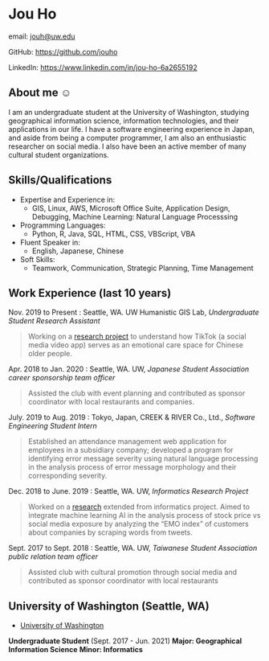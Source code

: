 # Jou Ho

email: jouh@uw.edu

GitHub: https://github.com/jouho

LinkedIn: https://www.linkedin.com/in/jou-ho-6a2655192

## About me ☺

I am an undergraduate student at the University of Washington, studying geographical information science, information technologies, and their applications in our life. I have a software engineering experience in Japan, and aside from being a computer programmer, I am also an enthusiastic researcher on social media. I also have been an active member of many cultural student organizations.

## Skills/Qualifications
- Expertise and Experience in:
  - GIS, Linux, AWS, Microsoft Office Suite, Application Design, Debugging, Machine Learning: Natural Language Processsing
- Programming Languages:
  - Python, R, Java, SQL, HTML, CSS, VBScript, VBA
- Fluent Speaker in:
  - English, Japanese, Chinese
- Soft Skills:
  - Teamwork, Communication, Strategic Planning, Time Management

## Work Experience (last 10 years)

Nov. 2019 to Present :
Seattle, WA. UW Humanistic GIS Lab, *Undergraduate Student Research Assistant*
>Working on a [research project][] to understand how TikTok (a social media video app) serves as an emotional care space for Chinese older people.

Apr. 2018 to  Jan. 2020 :
Seattle, WA. UW, *Japanese Student Association career sponsorship team officer*
>Assisted the club with event planning and contributed as sponsor coordinator with local restaurants and companies.

July. 2019 to  Aug. 2019 :
Tokyo, Japan, CREEK & RIVER Co., Ltd., *Software Engineering Student Intern*
>Established an attendance management web application for employees in a subsidiary company; developed a program for identifying error message severity using natural language processing in the analysis process of error message morphology and their corresponding severity.

Dec. 2018 to June. 2019 :
Seattle, WA. UW, *Informatics Research Project*
>Worked on a [research][] extended from informatics project. Aimed to integrate machine learning AI in the analysis process of stock price vs social media exposure by analyzing the “EMO index” of customers about companies by scraping words from tweets.

Sept. 2017 to  Sept. 2018 :
Seattle, WA. UW, *Taiwanese Student Association public relation team officer*
>Assisted club with cultural promotion through social media and contributed as sponsor coordinator with local restaurants

## University of Washington (Seattle, WA)

* [University of Washington][]

**Undergraduate Student** (Sept. 2017 - Jun. 2021)
**Major: Geographical Information Science**
**Minor: Informatics**




[University of Washington]: https://www.washington.edu/
[research project]: https://github.com/jakobzhao/tiktok
[research]: https://zivaxu.shinyapps.io/Trash-Pandas-nest/
[https://github.com/jouho]: https://github.com/jouho
[https://github.com/jouho]: https://github.com/jouho

